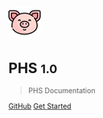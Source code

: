 <!-- _coverpage.md -->

![logo](_media/pig.png)

# PHS <small>1.0</small>

> PHS Documentation

[GitHub](https://github.com/Senpai-Coders/CAPSTONE-PHS-Machine.git)
[Get Started](#PHS)
